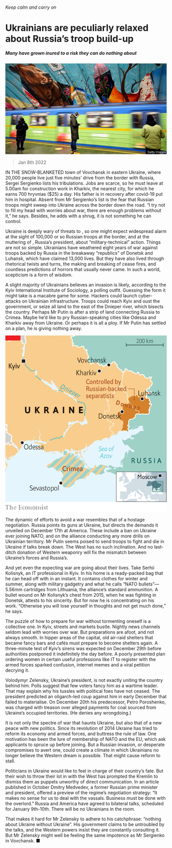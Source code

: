 ###### Keep calm and carry on

# Ukrainians are peculiarly relaxed about Russia’s troop build-up 

##### Many have grown inured to a risk they can do nothing about 

![image](images/20220108_eup501.jpg) 

> Jan 8th 2022 

IN THE SNOW-BLANKETED town of Vovchansk in eastern Ukraine, where 20,000 people live just five minutes’ drive from the border with Russia, Sergei Sergienko lists his tribulations. Jobs are scarce, so he must leave at 5.00am for construction work in Kharkiv, the nearest city, for which he earns 700 hryvnias ($25) a day. His father is in recovery after covid-19 put him in hospital. Absent from Mr Sergienko’s list is the fear that Russian troops might sweep into Ukraine across the border down the road. “I try not to fill my head with worries about war, there are enough problems without it,” he says. Besides, he adds with a shrug, it is not something he can control.

Ukraine is deeply wary of threats to , so one might expect widespread alarm at the sight of 100,000 or so Russian troops at the border, and at the muttering of , Russia’s president, about “military-technical” action. Things are not so simple. Ukrainians have weathered eight years of war against troops backed by Russia in the breakaway “republics” of Donetsk and Luhansk, which have claimed 13,000 lives. But they have also lived through rhetorical twists and turns, the making and breaking of cease fires, and countless predictions of horrors that usually never came. In such a world, scepticism is a form of wisdom.


A slight majority of Ukrainians believes an invasion is likely, according to the Kyiv International Institute of Sociology, a polling outfit. Guessing the form it might take is a macabre game for some. Hackers could launch cyber-attacks on Ukrainian infrastructure. Troops could reach Kyiv and oust the government, or seize all land to the east of the Dnieper river, which bisects the country. Perhaps Mr Putin is after a strip of land connecting Russia to Crimea. Maybe he’d like to pry Russian-speaking cities like Odessa and Kharkiv away from Ukraine. Or perhaps it is all a ploy. If Mr Putin has settled on a plan, he is giving nothing away.

![image](images/20220108_eum993.png) 


The dynamic of efforts to avoid a war resembles that of a hostage negotiation. Russia points its guns at Ukraine, but directs the demands it unveiled on December 17th at America. These include a ban on Ukraine ever joining NATO, and on the alliance conducting any more drills on Ukrainian territory. Mr Putin seems poised to send troops to fight and die in Ukraine if talks break down. The West has no such inclination. And no last-ditch donation of Western weaponry will fix the mismatch between Ukraine’s forces and Russia’s.

And yet even the  expecting war are going about their lives. Take Serhii Kolisnyk, an IT professional in Kyiv. In his home is a ready-packed bag that he can head off with in an instant. It contains clothes for winter and summer, along with military gadgetry and what he calls “NATO bullets”—5.56mm cartridges from Lithuania, the alliance’s standard ammunition. A bullet wound on Mr Kolisnyk’s chest from 2015, when he was fighting in Donetsk, attests to his sincerity. But for now he is concentrating on his work. “Otherwise you will lose yourself in thoughts and not get much done,” he says.

The puzzle of how to prepare for war without tormenting oneself is a collective one. In Kyiv, streets and markets bustle. Nightly news channels seldom lead with worries over war. But preparations are afoot, and not always smooth. In hipper areas of the capital, old air-raid shelters that became fancy bars and cafés must prepare to become shelters again. A three-minute test of Kyiv’s sirens was expected on December 29th before authorities postponed it indefinitely the day before. A poorly presented plan ordering women in certain useful professions like IT to register with the armed forces sparked confusion, internet memes and a viral petition decrying it.

Volodymyr Zelensky, Ukraine’s president, is not exactly uniting the country behind him. Polls suggest that few voters fancy him as a wartime leader. That may explain why his tussles with political foes have not ceased. The president predicted an oligarch-led coup against him in early December that failed to materialise. On December 20th his predecessor, Petro Poroshenko, was charged with treason over alleged payments for coal sourced from Ukraine’s occupied territories. (He denies any wrongdoing.)

It is not only the spectre of war that haunts Ukraine, but also that of a new peace with new politics. Since its revolution of 2014 Ukraine has tried to reform its economy and armed forces, and buttress the rule of law. One motivation has been the lure of membership of NATO and the EU, which ask applicants to spruce up before joining. But a Russian invasion, or desperate compromises to avert one, could create a climate in which Ukrainians no longer believe the Western dream is possible. That might cause reform to stall.

Politicians in Ukraine would like to feel in charge of their country’s fate. But their wish to throw their lot in with the West has prompted the Kremlin to dismiss them as puppets unworthy of direct communication. In an article published in October Dmitry Medvedev, a former Russian prime minister and president, offered a preview of the regime’s negotiation strategy: “It makes no sense for us to deal with the vassals. Business must be done with the overlord.” Russia and America have agreed to bilateral talks, scheduled for January 9th-10th. There will be no Ukrainians in the room.

That makes it hard for Mr Zelensky to adhere to his catchphrase: “nothing about Ukraine without Ukraine”. His government claims to be untroubled by the talks, and the Western powers insist they are constantly consulting it. But Mr Zelensky might well be feeling the same impotence as Mr Sergienko in Vovchansk. ■

